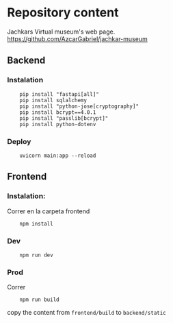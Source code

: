 # Repository content
Jachkars Virtual museum's web page.
https://github.com/AzcarGabriel/jachkar-museum


## Backend

### Instalation
```
    pip install "fastapi[all]"
    pip install sqlalchemy
    pip install "python-jose[cryptography]"
    pip install bcrypt==4.0.1
    pip install "passlib[bcrypt]"
    pip install python-dotenv
```
### Deploy
```
    uvicorn main:app --reload
```

## Frontend
### Instalation:
Correr en la carpeta frontend
```
    npm install
```
### Dev
```
    npm run dev
```

### Prod
Correr
```
    npm run build
```
copy the content from `frontend/build` to `backend/static`